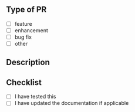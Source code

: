 ## Type of PR

- [ ] feature
- [ ] enhancement
- [ ] bug fix
- [ ] other

## Description

<!-- Please include a summary of the change and explain the value or reasoning behind this change. -->

<!-- Fixes #(issue) -->

## Checklist

- [ ] I have tested this
- [ ] I have updated the documentation if applicable
